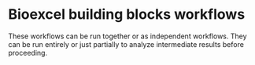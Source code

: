 # Bioexcel building blocks workflows

These workflows can be run together or as independent workflows. They can be run entirely or just partially to analyze intermediate results before proceeding. 
